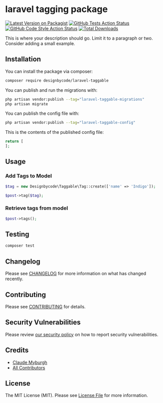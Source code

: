 # laravel tagging package

[![Latest Version on Packagist](https://img.shields.io/packagist/v/designbycode/laravel-tags.svg?style=flat-square)](https://packagist.org/packages/designbycode/laravel-tags)
[![GitHub Tests Action Status](https://img.shields.io/github/actions/workflow/status/designbycode/laravel-tags/run-tests.yml?branch=main&label=tests&style=flat-square)](https://github.com/designbycode/laravel-tags/actions?query=workflow%3Arun-tests+branch%3Amain)
[![GitHub Code Style Action Status](https://img.shields.io/github/actions/workflow/status/designbycode/laravel-tags/fix-php-code-style-issues.yml?branch=main&label=code%20style&style=flat-square)](https://github.com/designbycode/laravel-tags/actions?query=workflow%3A"Fix+PHP+code+style+issues"+branch%3Amain)
[![Total Downloads](https://img.shields.io/packagist/dt/designbycode/laravel-tags.svg?style=flat-square)](https://packagist.org/packages/designbycode/laravel-tags)

This is where your description should go. Limit it to a paragraph or two. Consider adding a small example.


## Installation

You can install the package via composer:

```bash
composer require designbycode/laravel-taggable
```

You can publish and run the migrations with:

```bash
php artisan vendor:publish --tag="laravel-taggable-migrations"
php artisan migrate
```

You can publish the config file with:

```bash
php artisan vendor:publish --tag="laravel-taggable-config"
```

This is the contents of the published config file:

```php
return [
];
```


## Usage

### Add Tags to Model
```php
$tag = new Designbycode\Taggable\Tag::create(['name' => 'Indigo']);

$post->tag($tag);

```

### Retrieve tags from model
```php
$post->tags();
```

## Testing

```bash
composer test
```

## Changelog

Please see [CHANGELOG](CHANGELOG.md) for more information on what has changed recently.

## Contributing

Please see [CONTRIBUTING](CONTRIBUTING.md) for details.

## Security Vulnerabilities

Please review [our security policy](../../security/policy) on how to report security vulnerabilities.

## Credits

- [Claude Myburgh](https://github.com/designbycode)
- [All Contributors](../../contributors)

## License

The MIT License (MIT). Please see [License File](LICENSE.md) for more information.
